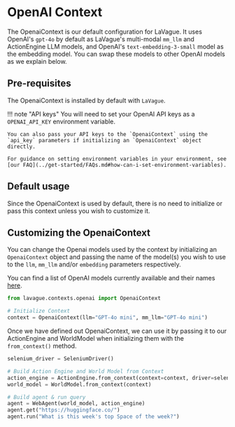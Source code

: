 # OpenAI Context

The OpenaiContext is our default configuration for LaVague. It uses OpenAI's `gpt-4o` by default as LaVague's multi-modal `mm_llm` and ActionEngine LLM models, and OpenAI's `text-embedding-3-small` model as the embedding model. You can swap these models to other OpenAI models as we explain below.

## Pre-requisites

The OpenaiContext is installed by default with `LaVague`.

!!! note "API keys"
    You will need to set your OpenAI API keys as a `OPENAI_API_KEY` environment variable. 
    
    You can also pass your API keys to the `OpenaiContext` using the `api_key` parameters if initializing an `OpenaiContext` object directly.

    For guidance on setting environment variables in your environment, see [our FAQ](../get-started/FAQs.md#how-can-i-set-environment-variables).

## Default usage

Since the OpenaiContext is used by default, there is no need to initialize or pass this context unless you wish to customize it.

## Customizing the OpenaiContext

You can change the Openai models used by the context by initializing an `OpenaiContext` object and passing the name of the model(s) you wish to use to the `llm`, `mm_llm` and/or `embedding` parameters respectively.

You can find a list of OpenAI models currently available and their names [here](https://platform.openai.com/docs/models).

```py
from lavague.contexts.openai import OpenaiContext

# Initialize Context
context = OpenaiContext(llm="GPT-4o mini", mm_llm="GPT-4o mini")
```
Once we have defined out OpenaiContext, we can use it by passing it to our ActionEngine and WorldModel when initializing them with the `from_context()` method.

```python
selenium_driver = SeleniumDriver()

# Build Action Engine and World Model from Context
action_engine = ActionEngine.from_context(context=context, driver=selenium_driver)
world_model = WorldModel.from_context(context)

# Build agent & run query
agent = WebAgent(world_model, action_engine)
agent.get("https://huggingface.co/")
agent.run("What is this week's top Space of the week?")
```